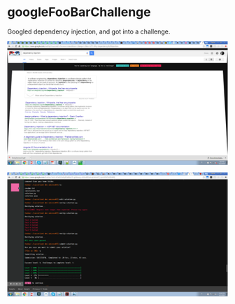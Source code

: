 # googleFooBarChallenge
Googled dependency injection, and got into a challenge.

![alt tag](https://raw.githubusercontent.com/drapadubok/googleFooBarChallenge/master/googlepage.png)

![alt tag](https://raw.githubusercontent.com/drapadubok/googleFooBarChallenge/master/googlepage8.png)
